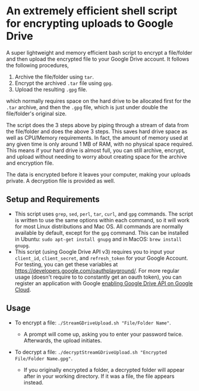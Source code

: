 # An extremely efficient shell script for encrypting uploads to Google Drive

A super lightweight and memory efficient bash script to encrypt a file/folder and then upload the encrypted file to your Google Drive account. It follows the following procedures,

1) Archive the file/folder using `tar`.
2) Encrypt the archived `.tar` file using `gpg`.
3) Upload the resulting `.gpg` file.

which normally requires space on the hard drive to be allocated first for the `.tar` archive, and then the `.gpg` file, which is just under double the file/folder's original size.

The script does the 3 steps above by piping through a stream of data from the file/folder and does the above 3 steps. This saves hard drive space as well as CPU/Memory requirements. In fact, the amount of memory used at any given time is only around 1 MB of RAM, with no physical space required. This means if your hard drive is almost full, you can still archive, encrypt, and upload without needing to worry about creating space for the archive and encryption file.

The data is encrypted before it leaves your computer, making your uploads private. A decryption file is provided as well.

## Setup and Requirements
- This script uses `grep`, `sed`, `perl`, `tar`, `curl`, and `gpg` commands. The script is written to use the same options within each command, so it will work for most Linux distributions and Mac OS. All commands are normally available by default, except for the `gpg` command. This can be installed in Ubuntu: `sudo apt-get install gnupg` and in MacOS: `brew install gnupg`.
- This script (using Google Drive API v3) requires you to input your `client_id`, `client_secret`, and `refresh_token` for your Google Account. For testing, you can get these variables at https://developers.google.com/oauthplayground/. For more regular usage (doesn't require to to constantly get an oauth token), you can register an application with Google [enabling Google Drive API on Google Cloud](https://developers.google.com/drive/api/v3/enable-drive-api).

## Usage

- To encrypt a file: `./StreamGDriveUpload.sh "File/Folder Name"`.
  - A prompt will come up, asking you to enter your password twice. Afterwards, the upload initiates.

- To decrypt a file: `./decryptStreamGDriveUpload.sh "Encrypted File/Folder Name.gpg"`.
  - If you originally encrypted a folder, a decrypted folder will appear after in your working directory. If it was a file, the file appears instead.
